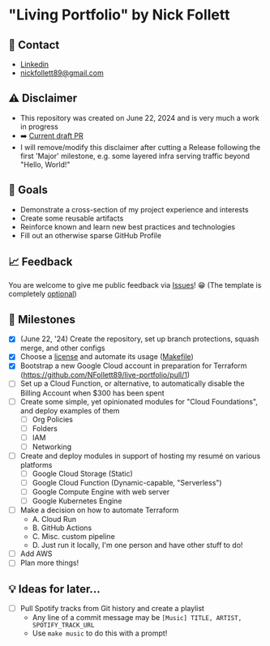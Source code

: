 # "Living Portfolio" by Nick Follett
## 📣 Contact
- [Linkedin](https://www.linkedin.com/in/nfollett89)
- nickfollett89@gmail.com

## ⚠️ Disclaimer
- This repository was created on June 22, 2024 and is very much a work in progress
- ➡️ [Current draft PR](https://github.com/NFollett89/live-portfolio/pull/4)
- I will remove/modify this disclaimer after cutting a Release following the first 'Major' milestone, e.g. some layered infra serving traffic beyond "Hello, World!"

## 🎯 Goals
- Demonstrate a cross-section of my project experience and interests
- Create some reusable artifacts
- Reinforce known and learn new best practices and technologies
- Fill out an otherwise sparse GitHub Profile

## 📈 Feedback
You are welcome to give me public feedback via [Issues](https://github.com/NFollett89/live-portfolio/issues)! 😁
(The template is completely [optional](https://github.com/NFollett89/live-portfolio/issues/2))

## 🚀 Milestones
- [x] (June 22, '24) Create the repository, set up branch protections, squash merge, and other configs
- [x] Choose a [license](LICENSE) and automate its usage ([Makefile](https://github.com/NFollett89/live-portfolio/blob/main/Makefile#L5))
- [x] Bootstrap a new Google Cloud account in preparation for Terraform (https://github.com/NFollett89/live-portfolio/pull/1)
- [ ] Set up a Cloud Function, or alternative, to automatically disable the Billing Account when $300 has been spent
- [ ] Create some simple, yet opinionated modules for "Cloud Foundations", and deploy examples of them
  - [ ] Org Policies
  - [ ] Folders
  - [ ] IAM
  - [ ] Networking
- [ ] Create and deploy modules in support of hosting my resumé on various platforms
  - [ ] Google Cloud Storage (Static)
  - [ ] Google Cloud Function (Dynamic-capable, "Serverless")
  - [ ] Google Compute Engine with web server
  - [ ] Google Kubernetes Engine
- [ ] Make a decision on how to automate Terraform
  - A. Cloud Run
  - B. GitHub Actions
  - C. Misc. custom pipeline
  - D. Just run it locally, I'm one person and have other stuff to do!
- [ ] Add AWS 
- [ ] Plan more things!

## 💡 Ideas for later...
- [ ] Pull Spotify tracks from Git history and create a playlist
    - Any line of a commit message may be `[Music] TITLE, ARTIST, SPOTIFY_TRACK_URL`
    - Use `make music` to do this with a prompt!
